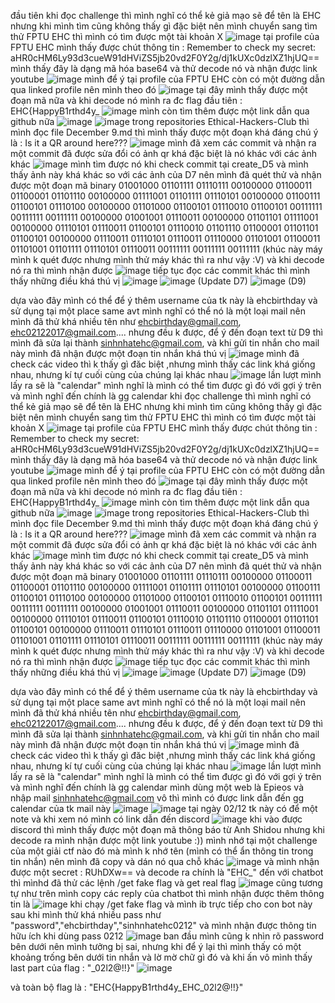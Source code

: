 đầu tiên khi đọc challenge thì mình nghĩ có thể kẻ giả mạo sẽ để tên là EHC nhưng khi mình tìm cũng không thấy gì đặc biệt nên mình chuyển sang tìm thử FPTU EHC thì mình có tìm được một tài khoản X 
![image](https://github.com/user-attachments/assets/904860f3-d824-495e-85a2-bbcba9d031cc)
tại profile của FPTU EHC mình thấy được chút thông tin : Remember to check my secret: aHR0cHM6Ly93d3cueW91dHViZS5jb20vd2F0Y2g/dj1kUXc0dzlXZ1hjUQ==
mình thấy đây là dạng mã hóa base64 và thử decode nó và nhận được link youtube 
![image](https://github.com/user-attachments/assets/140f242a-df04-4101-88be-d8004a027475) 
mình để ý tại profile của FPTU EHC còn có một đường dẫn qua linked profile nên mình theo đó 
![image](https://github.com/user-attachments/assets/2a69e8d6-e5be-4bb0-858f-09d35236b315)
tại đây mình thấy được một đoạn mã nữa và khi decode nó mình ra đc flag đầu tiên : EHC{HappyB1rthd4y_
![image](https://github.com/user-attachments/assets/c707f6fe-2561-4154-bbba-9a65abb5e576)
mình còn tìm thêm được một link dẫn qua github nữa 
![image](https://github.com/user-attachments/assets/6f62d8b2-a0de-4038-9650-ee975de9e760)
![image](https://github.com/user-attachments/assets/167f4b18-a6db-449d-8148-64265f688957)
trong repositories Ethical-Hackers-Club thì mình đọc file December 9.md thì mình thấy được một đoạn khá đáng chú ý là : Is it a QR around here???
![image](https://github.com/user-attachments/assets/8329cdc0-06aa-42a7-96d6-45a8b20fb8a3)
mình đã xem các commit và nhận ra một commit đã được sửa đổi có ảnh qr khá đặc biệt là nó khác với các ảnh khác 
![image](https://github.com/user-attachments/assets/abb86b2b-61a1-44e3-b922-dbca73029d1f)
mình tìm được nó khi check commit tại create_D5
và mình thấy ảnh này khá khác so với các ảnh của D7 nên mình đã quét thử và nhận được một đoạn mã binary 
01001000 01101111 01110111 00100000 01100011 01100001 01101110 00100000 01111001 01101111 01110101 00100000 01100111 01100101 01110100 00100000 01101000 01100101 01110010 01100101 00111111 00111111 00111111 00100000 01001001 01110011 00100000 01101101 01111001 00100000 01110101 01110011 01100101 01110010 01101110 01100001 01101101 01100101 00100000 01110011 01110101 01110011 01110000 01101001 01100011 01101001 01101111 01110101 01110011 00111111 00111111 00111111 (khúc này máy mình k quét được nhưng mình thử máy khác thì ra như vậy :V)
và khi decode nó ra thì mình nhận được 
![image](https://github.com/user-attachments/assets/0b3a07ed-d040-4498-8cc3-7dbdfbd35f98)
tiếp tục đọc các commit khác thì mình thấy những điều khá thú vị 
![image](https://github.com/user-attachments/assets/df649ad5-ec7a-410a-9c8f-91ccae016dfc) 
![image](https://github.com/user-attachments/assets/91dbaad4-fe23-4db5-bda7-25b59cc78add) (Update D7)
![image](https://github.com/user-attachments/assets/6663e525-4983-4908-9707-e2abb000e428) (D9)

dựa vào đây mình có thể để ý thêm username của tk này là ehcbirthday và sử dụng tại một place same avt
mình nghĩ có thể nó là một loại mail nên mình đã thử khá nhiều tên như ehcbirthday@gmail.com, ehc02122017@gmail.com....
nhưng đều k được, để ý đến đoạn text từ D9 thì mình đã sửa lại thành sinhnhatehc@gmail.com, và khi gửi tin nhắn cho mail này mình đã nhận được một đoạn tin nhắn khá thú vị
![image](https://github.com/user-attachments/assets/f2ef27e5-f53f-47ee-9b39-6553acd736f0)
mình đã check các video thì k thấy gì đăc biệt ,nhưng mình thấy các link khá giống nhau, nhưng kí tự cuối cùng của chúng lại khác nhau
![image](https://github.com/user-attachments/assets/c4e14818-9fcd-4a7b-b87b-7009a704b458)
lần lượt mình lấy ra sẽ là "calendar"
mình nghĩ là mình có thể tìm được gì đó với gợi ý trên và mình nghĩ đến chính là gg calendar khi đọc challenge thì mình nghĩ có thể kẻ giả mạo sẽ để tên là EHC nhưng khi mình tìm cũng không thấy gì đặc biệt nên mình chuyển sang tìm thử FPTU EHC thì mình có tìm được một tài khoản X 
![image](https://github.com/user-attachments/assets/904860f3-d824-495e-85a2-bbcba9d031cc)
tại profile của FPTU EHC mình thấy được chút thông tin : Remember to check my secret: aHR0cHM6Ly93d3cueW91dHViZS5jb20vd2F0Y2g/dj1kUXc0dzlXZ1hjUQ==
mình thấy đây là dạng mã hóa base64 và thử decode nó và nhận được link youtube 
![image](https://github.com/user-attachments/assets/140f242a-df04-4101-88be-d8004a027475) 
mình để ý tại profile của FPTU EHC còn có một đường dẫn qua linked profile nên mình theo đó 
![image](https://github.com/user-attachments/assets/2a69e8d6-e5be-4bb0-858f-09d35236b315)
tại đây mình thấy được một đoạn mã nữa và khi decode nó mình ra đc flag đầu tiên : EHC{HappyB1rthd4y_
![image](https://github.com/user-attachments/assets/c707f6fe-2561-4154-bbba-9a65abb5e576)
mình còn tìm thêm được một link dẫn qua github nữa 
![image](https://github.com/user-attachments/assets/6f62d8b2-a0de-4038-9650-ee975de9e760)
![image](https://github.com/user-attachments/assets/167f4b18-a6db-449d-8148-64265f688957)
trong repositories Ethical-Hackers-Club thì mình đọc file December 9.md thì mình thấy được một đoạn khá đáng chú ý là : Is it a QR around here???
![image](https://github.com/user-attachments/assets/8329cdc0-06aa-42a7-96d6-45a8b20fb8a3)
mình đã xem các commit và nhận ra một commit đã được sửa đổi có ảnh qr khá đặc biệt là nó khác với các ảnh khác 
![image](https://github.com/user-attachments/assets/abb86b2b-61a1-44e3-b922-dbca73029d1f)
mình tìm được nó khi check commit tại create_D5
và mình thấy ảnh này khá khác so với các ảnh của D7 nên mình đã quét thử và nhận được một đoạn mã binary 
01001000 01101111 01110111 00100000 01100011 01100001 01101110 00100000 01111001 01101111 01110101 00100000 01100111 01100101 01110100 00100000 01101000 01100101 01110010 01100101 00111111 00111111 00111111 00100000 01001001 01110011 00100000 01101101 01111001 00100000 01110101 01110011 01100101 01110010 01101110 01100001 01101101 01100101 00100000 01110011 01110101 01110011 01110000 01101001 01100011 01101001 01101111 01110101 01110011 00111111 00111111 00111111 (khúc này máy mình k quét được nhưng mình thử máy khác thì ra như vậy :V)
và khi decode nó ra thì mình nhận được 
![image](https://github.com/user-attachments/assets/0b3a07ed-d040-4498-8cc3-7dbdfbd35f98)
tiếp tục đọc các commit khác thì mình thấy những điều khá thú vị 
![image](https://github.com/user-attachments/assets/df649ad5-ec7a-410a-9c8f-91ccae016dfc) 
![image](https://github.com/user-attachments/assets/91dbaad4-fe23-4db5-bda7-25b59cc78add) (Update D7)
![image](https://github.com/user-attachments/assets/6663e525-4983-4908-9707-e2abb000e428) (D9)

dựa vào đây mình có thể để ý thêm username của tk này là ehcbirthday và sử dụng tại một place same avt
mình nghĩ có thể nó là một loại mail nên mình đã thử khá nhiều tên như ehcbirthday@gmail.com, ehc02122017@gmail.com....
nhưng đều k được, để ý đến đoạn text từ D9 thì mình đã sửa lại thành sinhnhatehc@gmail.com, và khi gửi tin nhắn cho mail này mình đã nhận được một đoạn tin nhắn khá thú vị
![image](https://github.com/user-attachments/assets/f2ef27e5-f53f-47ee-9b39-6553acd736f0)
mình đã check các video thì k thấy gì đăc biệt ,nhưng mình thấy các link khá giống nhau, nhưng kí tự cuối cùng của chúng lại khác nhau
![image](https://github.com/user-attachments/assets/c4e14818-9fcd-4a7b-b87b-7009a704b458)
lần lượt mình lấy ra sẽ là "calendar"
mình nghĩ là mình có thể tìm được gì đó với gợi ý trên và mình nghĩ đến chính là gg calendar
mình dùng một web là Epieos và nhập mail sinhnhatehc@gmail.com vô thì mình có được link dẫn đến gg calendar của tk mail này
![image](https://github.com/user-attachments/assets/01876cf4-b177-4a6e-ae02-774b16fc843b)
![image](https://github.com/user-attachments/assets/c313be3a-d688-4906-9553-02ef5633c34b)
tại ngày 02/12 tk này có để một note và khi xem nó mình có link dẫn đến discord
![image](https://github.com/user-attachments/assets/5e68f21f-335b-4710-b322-24f14ce73db4)
khi vào được discord thì mình thấy được một đoạn mã thông báo từ Anh Shidou nhưng khi decode ra mình nhận được một link youtube :))
mình nhớ tại một challenge của một giải ctf nào đó mà mình k nhớ tên (mình có thể ẩn thông tin trong tin nhắn) nên mình đã copy và dán nó qua chỗ khác
![image](https://github.com/user-attachments/assets/c85fbe8f-ac6e-4e4a-9ea1-8e5c3a37ec61)
và mình nhận được một secret : RUhDXw== và decode ra chính là "EHC_"
đến với chatbot thì mìnhd đã thử các lệnh /get fake flag và get real flag
![image](https://github.com/user-attachments/assets/60c3c9c3-d8e9-413b-93a0-23637163538b)
cũng tương tự như trên mình copy các reply của chatbot thì mình nhận được thêm thông tin là 
![image](https://github.com/user-attachments/assets/a0516e49-e3b1-4f38-8cbf-473d10ff06b5)
khi chạy /get fake flag
và mình ib trực tiếp cho con bot này
sau khi mình thử khá nhiều pass như "password","ehcbirthday","sinhnhatehc0212" và mình nhận được thông tin hữu ích khi dùng pass 0212
![image](https://github.com/user-attachments/assets/91755546-ed76-4b2c-93d1-c5989cb7b639)
ban đầu mình cũng k nhìn rõ password bên dưới nên mình tưởng bị sai, nhưng khi để ý lại thì mình thấy có một khoảng trống bên dưới tin nhắn và lờ mờ chữ gì đó và khi ấn vô mình thấy last part của flag : "_02l2@!!}"
![image](https://github.com/user-attachments/assets/2b5b2cbd-59c7-474e-8fe3-a5cf4cadfd4b)

và toàn bộ flag là : "EHC{HappyB1rthd4y_EHC_02l2@!!}"
